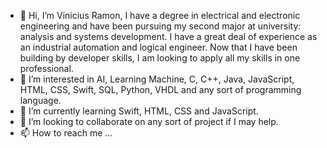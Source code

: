 - 👋 Hi, I’m Vinicius Ramon, I have a degree in electrical and electronic engineering and have been pursuing my second major at university: analysis and systems development. I have a great deal of experience as an industrial automation and logical engineer. Now that I have been building by developer skills, I am looking to apply all my skills in one professional.
- 👀 I’m interested in AI, Learning Machine, C, C++, Java, JavaScript, HTML, CSS, Swift, SQL, Python, VHDL and any sort of programming language.
- 🌱 I’m currently learning Swift, HTML, CSS and JavaScript.
- 💞️ I’m looking to collaborate on any sort of project if I may help.
- 📫 How to reach me ...

<!---
viniciusramon/viniciusramon is a ✨ special ✨ repository because its `README.md` (this file) appears on your GitHub profile.
You can click the Preview link to take a look at your changes.
--->
